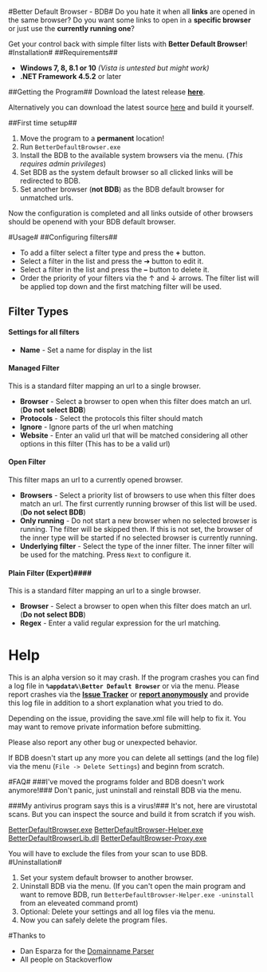 #Better Default Browser - BDB#
Do you hate it when all **links** are opened in the same browser?
Do you want some links to open in a **specific browser** or just use the **currently running one**?

Get your control back with simple filter lists with **Better Default Browser**!
#Installation#
##Requirements##
- **Windows 7, 8, 8.1 or 10** *(Vista is untested but might work)*
- **.NET Framework 4.5.2** or later


 
##Getting the Program##
Download the latest release **[here](https://github.com/ssauermann/BetterDefaultBrowser/releases "Release Version")**.

Alternatively you can download the latest source [here](https://github.com/ssauermann/BetterDefaultBrowser/releases "Latest Source") and build it yourself.



##First time setup##
1. Move the program to a **permanent** location!
2. Run `BetterDefaultBrowser.exe`
3. Install the BDB to the available system browsers via the menu. (*This requires admin privileges*)
4. Set BDB as the system default browser so all clicked links will be redirected to BDB.
5. Set another browser (**not BDB**) as the BDB default browser for unmatched urls.

Now the configuration is completed and all links outside of other browsers should be openend with your BDB default browser.

#Usage#
##Configuring filters##
- To add a filter select a filter type and press the **+** button.
- Select a filter in the list and press the ➔ button to edit it.
- Select a filter in the list and press the **–** button to delete it.
- Order the priority of your filters via the ↑ and ↓ arrows. The filter list will be applied top down and the first matching filter will be used.

## Filter Types ##
#### Settings for all filters ####
- **Name** - Set a name for display in the list

#### Managed Filter ####
This is a standard filter mapping an url to a single browser.
- **Browser** - Select a browser to open when this filter does match an url. (**Do not select BDB**)
- **Protocols** - Select the protocols this filter should match
- **Ignore** - Ignore parts of the url when matching
- **Website** - Enter an valid url that will be matched considering all other options in this filter (This has to be a valid url)

#### Open Filter ####
This filter maps an url to a currently opened browser.
- **Browsers** - Select a priority list of browsers to use when this filter does match an url. The first currently running browser of this list will be used. (**Do not select BDB**)
- **Only running** - Do not start a new browser when no selected browser is running. The filter will be skipped then. If this is not set, the browser of the inner type will be started if no selected browser is currently running. 
- **Underlying filter** - Select the type of the inner filter. The inner filter will be used for the matching. Press `Next` to configure it.


#### Plain Filter (Expert)####
This is a standard filter mapping an url to a single browser.
- **Browser** - Select a browser to open when this filter does match an url. (**Do not select BDB**)
- **Regex** - Enter a valid regular expression for the url matching.



# Help #
This is an alpha version so it may crash. If the program crashes you can find a log file in **`%appdata%\Better Default Browser`** or via the menu. Please report crashes via the **[Issue Tracker](https://github.com/ssauermann/BetterDefaultBrowser/issues "Issue tracker")** or **[report anonymously](https://gitreports.com/issue/ssauermann/BetterDefaultBrowser "gitreports.com")** and provide this log file in addition to a short explanation what you tried to do.

Depending on the issue, providing the save.xml file will help to fix it. You may want to remove private information before submitting.


Please also report any other bug or unexpected behavior.


If BDB doesn't start up any more you can delete all settings (and the log file) via the menu (`File -> Delete Settings`) and beginn from scratch.


#FAQ#
###I've moved the programs folder and BDB doesn't work anymore!###
Don't panic, just uninstall and reinstall BDB via the menu.

###My antivirus program says this is a virus!###
It's not, here are virustotal scans. But you can inspect the source and build it from scratch if you wish.

[BetterDefaultBrowser.exe](https://www.virustotal.com/de/file/8c0be51fc9b28e783eb7a81a7d76870c4d2df0c6649cfc2cc92fefb969a9b6bd/analysis/1476215628/ "Virustotal BetterDefaultBrowser.exe")
 [BetterDefaultBrowser-Helper.exe](https://www.virustotal.com/de/file/52d511d619a981b4172cc5a9603726e1fcb7b3ff0c55820fa6381486bbe6828b/analysis/1476215640/ "Virustotal BetterDefaultBrowser-Helper.exe")
[BetterDefaultBrowserLib.dll](https://www.virustotal.com/de/file/a1f8f8b7605fc12612d7a5ae378efea5710e69a39af8deeb6c6fc668ce344a4d/analysis/1476215652/ "Virustotal BetterDefaultBrowserLib.dll")
[BetterDefaultBrowser-Proxy.exe](https://www.virustotal.com/de/file/e0ab4ae0bfd1312d754bbbe23dfb8a755704a43a8866ced594a236e2c1efbe08/analysis/1476215656/ "Virustotal BetterDefaultBrowser-Proxy.exe")

You will have to exclude the files from your scan to use BDB.
#Uninstallation#
1. Set your system default browser to another browser.
2. Uninstall BDB via the menu. (If you can't open the main program and want to remove BDB, run `BetterDefaultBrowser-Helper.exe -uninstall` from an eleveated command promt)
3. Optional: Delete your settings and all log files via the menu.
4. Now you can safely delete the program files.

#Thanks to
- Dan Esparza for the [Domainname Parser](https://github.com/danesparza/domainname-parser)
- All people on Stackoverflow